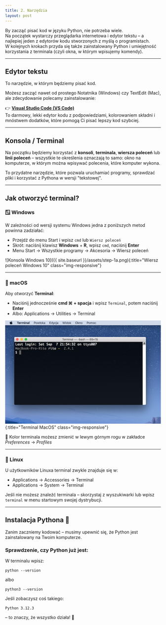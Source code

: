 ```yaml
---
title: 2. Narzędzia
layout: post
---
```


By zacząć pisać kod w języku Python, nie potrzeba wiele.  
Na początek wystarczy przeglądarka internetowa i edytor tekstu – a najlepiej jeden z edytorów kodu stworzonych z myślą o programistach.  
W kolejnych krokach przyda się także zainstalowany Python i umiejętność korzystania z terminala (czyli okna, w którym wpisujemy komendy).

---

## Edytor tekstu

To narzędzie, w którym będziemy pisać kod.

Możesz zacząć nawet od prostego Notatnika (Windows) czy TextEdit (Mac), ale zdecydowanie polecamy zainstalowanie:

👉 **[Visual Studio Code (VS Code)](https://code.visualstudio.com/)**  
To darmowy, lekki edytor kodu z podpowiedziami, kolorowaniem składni i mnóstwem dodatków, które pomogą Ci pisać lepszy kod szybciej.

---

## Konsola / Terminal

Na początku będziemy korzystać z **konsoli**, **terminala**, **wiersza poleceń** lub **linii poleceń** – wszystkie te określenia oznaczają to samo: okno na komputerze, w którym można wpisywać polecenia, które komputer wykona.

To przydatne narzędzie, które pozwala uruchamiać programy, sprawdzać pliki i korzystać z Pythona w wersji "tekstowej".

---

## Jak otworzyć terminal?

### 🪟 Windows

W zależności od wersji systemu Windows jedna z poniższych metod powinna zadziałać:

- Przejdź do menu Start i wpisz `cmd` lub `Wiersz poleceń`
- Skrót: naciśnij klawisz **Windows** + **R**, wpisz `cmd`, naciśnij **Enter**
- Menu Start → Wszystkie programy → Akcesoria → Wiersz poleceń

![Konsola Windows 10]({{ site.baseurl }}/assets/step-1a.png){:title="Wiersz poleceń Windows 10" class="img-responsive"}

---

### 🍎 macOS

Aby otworzyć **Terminal**:

- Naciśnij jednocześnie **cmd ⌘ + spacja** i wpisz `Terminal`, potem naciśnij **Enter**
- Albo: Applications → Utilities → Terminal

![Terminal Mac](./assets/step-1b.png){:title="Terminal MacOS" class="img-responsive"}

📝 Kolor terminala możesz zmienić w lewym górnym rogu w zakładce *Preferences* → *Profiles*

---

### 🐧 Linux

U użytkowników Linuxa terminal zwykle znajduje się w:

- Applications → Accessories → Terminal  
- Applications → System → Terminal

Jeśli nie możesz znaleźć terminala – skorzystaj z wyszukiwarki lub wpisz `terminal` w menu startowym swojej dystrybucji.

---

## Instalacja Pythona 🐍

Zanim zaczniemy kodować – musimy upewnić się, że Python jest zainstalowany na Twoim komputerze.

### Sprawdzenie, czy Python już jest:

W terminalu wpisz:

```
python --version
```
albo

```
python3 --version
```
Jeśli zobaczysz coś takiego:

```
Python 3.12.3
```
– to znaczy, że wszystko działa! 🎉
